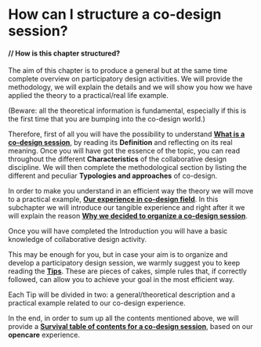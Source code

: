 # How can I structure a co-design session? 


#### // How is this chapter structured?

The aim of this chapter is to produce a general but at the same time complete overview on participatory design activities.
We will provide the methodology, we will explain the details and we will show you how we have applied the theory to a practical/real life example.

(Beware: all the theoretical information is fundamental, especially if this is the first time that you are bumping into the co-design world.)

Therefore, first of all you will have the possibility to understand **[What is a co-design session](what_is_a_co-design_session.md)**, by reading its **Definition** and reflecting on its real meaning.
Once you will have got the essence of the topic, you can read throughout the different **Characteristics** of the collaborative design discipline.
We will then complete the methodological section by listing the different and peculiar **Typologies and approaches** of co-design.

In order to make you understand in an efficient way the theory we will move to a practical example, **[Our experience in co-design field](our_experience_in_co-design_field.md)**. In this subchapter we will introduce our tangible experience and right after it we will explain the reason **[Why we decided to organize a co-design session](why_we_decided_to_organize_a_co-design_session.md)**.

Once you will have completed the Introduction you will have a basic knowledge of collaborative design activity.

This may be enough for you, but in case your aim is to organize and develop a participatory design session, we warmly suggest you to keep reading the **[Tips](tips.md)**.
These are pieces of cakes, simple rules that, if correctly followed, can allow you to achieve your goal in the most efficient way.

Each Tip will be divided in two: a general/theoretical description and a practical example related to our co-design experience.

In the end, in order to sum up all the contents mentioned above, we will provide a **[Survival table of contents for a co-design session](overview__survival_table_of_contents_for_a_co-desi.md)**, based on our **opencare** experience.